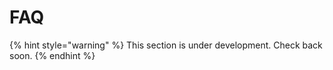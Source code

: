 # FAQ

{% hint style="warning" %}
This section is under development. Check back soon.
{% endhint %}
